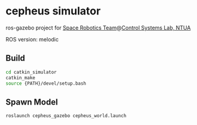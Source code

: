 # cepheus simulator
ros-gazebo project for [Space Robotics Team](http://csl-ep.mech.ntua.gr/index.php/research/robotics-for-extreme-environments/space-robotics)@[Control Systems Lab, NTUA](http://csl-ep.mech.ntua.gr/ "Lab website")


ROS version: melodic

Build
-----
```bash
cd catkin_simulator
catkin_make
source {PATH}/devel/setup.bash
```
Spawn Model
-----------
```bash
roslaunch cepheus_gazebo cepheus_world.launch
```
